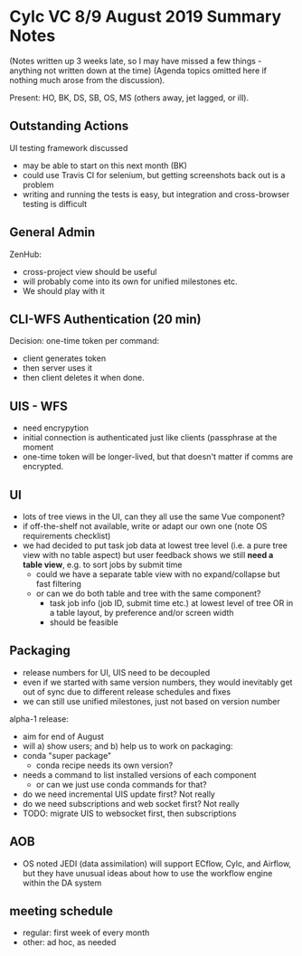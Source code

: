 # Cylc VC 8/9 August 2019 Summary Notes

(Notes written up 3 weeks late, so I may have missed a few things - anything
not written down at the time) (Agenda topics omitted here if nothing much arose
from the discussion).

Present: HO, BK, DS, SB, OS, MS (others away, jet lagged, or ill).

## Outstanding Actions

UI testing framework discussed
- may be able to start on this next month (BK)
- could use Travis CI for selenium, but getting screenshots back out is a problem
- writing and running the tests is easy, but integration and cross-browser
  testing is difficult

## General Admin

ZenHub:
- cross-project view should be useful
- will probably come into its own for unified milestones etc.
- We should play with it 

## CLI-WFS Authentication (20 min)

Decision: one-time token per command:
- client generates token
- then server uses it
- then client deletes it when done.

## UIS - WFS
- need encrypytion
- initial connection is authenticated just like clients (passphrase at the
  moment
- one-time token will be longer-lived, but that doesn't matter if comms are
  encrypted.

## UI
- lots of tree views in the UI, can they all use the same Vue component?
- if off-the-shelf not available, write or adapt our own one (note OS
  requirements checklist)
- we had decided to put task job data at lowest tree level (i.e. a pure tree
  view with no table aspect) but user feedback shows we still **need a table
  view**, e.g. to sort jobs by submit time
  - could we have a separate table view with no expand/collapse but fast
    filtering
  - or can we do both table and tree with the same component?
    - task job info (job ID, submit time etc.) at lowest level of tree OR in a
      table layout, by preference and/or screen width
    - should be feasible

## Packaging

- release numbers for UI, UIS need to be decoupled
- even if we started with same version numbers, they would inevitably get out
  of sync due to different release schedules and fixes
- we can still use unified milestones, just not based on version number

alpha-1 release:
- aim for end of August
- will a) show users; and b) help us to work on packaging:
- conda "super package"
  - conda recipe needs its own version?
- needs a command to list installed versions of each component
  - or can we just use conda commands for that?
- do we need incremental UIS update first?  Not really
- do we need subscriptions and web socket first?  Not really
- TODO: migrate UIS to websocket first, then subscriptions

## AOB
- OS noted JEDI (data assimilation) will support ECflow, Cylc, and Airflow, but
  they have unusual ideas about how to use the workflow engine within the DA
  system

## meeting schedule
- regular: first week of every month
- other: ad hoc, as needed
